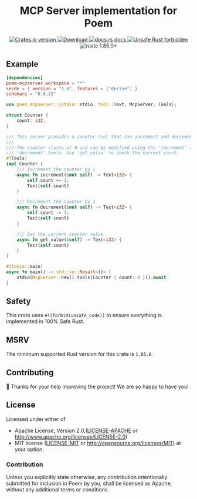 <h1 align="center">MCP Server implementation for Poem</h1>

<div align="center">
  <!-- Crates version -->
  <a href="https://crates.io/crates/poem-mcpserver">
    <img src="https://img.shields.io/crates/v/poem-mcpserver.svg?style=flat-square"
    alt="Crates.io version" />
  </a>
  <!-- Downloads -->
  <a href="https://crates.io/crates/poem-mcpserver">
    <img src="https://img.shields.io/crates/d/poem-mcpserver.svg?style=flat-square"
      alt="Download" />
  </a>
  <!-- docs.rs docs -->
  <a href="https://docs.rs/poem-mcpserver">
    <img src="https://img.shields.io/badge/docs-latest-blue.svg?style=flat-square"
      alt="docs.rs docs" />
  </a>
  <a href="https://github.com/rust-secure-code/safety-dance/">
    <img src="https://img.shields.io/badge/unsafe-forbidden-success.svg?style=flat-square"
      alt="Unsafe Rust forbidden" />
  </a>
  <a>
    <img src="https://img.shields.io/badge/rustc-1.85.0+-ab6000.svg"
      alt="rustc 1.85.0+" />
  </a>
</div>

## Example

```toml
[dependencies]
poem-mcpserver.workspace = "*"
serde = { version = "1.0", features = ["derive"] }
schemars = "0.8.22"
```

```rust
use poem_mcpserver::{stdio::stdio, tool::Text, McpServer, Tools};

struct Counter {
    count: i32,
}

/// This server provides a counter tool that can increment and decrement values.
///
/// The counter starts at 0 and can be modified using the 'increment' and
/// 'decrement' tools. Use 'get_value' to check the current count.
#[Tools]
impl Counter {
    /// Increment the counter by 1
    async fn increment(&mut self) -> Text<i32> {
        self.count += 1;
        Text(self.count)
    }

    /// Decrement the counter by 1
    async fn decrement(&mut self) -> Text<i32> {
        self.count -= 1;
        Text(self.count)
    }

    /// Get the current counter value
    async fn get_value(&self) -> Text<i32> {
        Text(self.count)
    }
}

#[tokio::main]
async fn main() -> std::io::Result<()> {
    stdio(McpServer::new().tools(Counter { count: 0 })).await
}
```

## Safety

This crate uses `#![forbid(unsafe_code)]` to ensure everything is implemented in 100% Safe Rust.

## MSRV

The minimum supported Rust version for this crate is `1.85.0`.

## Contributing

:balloon: Thanks for your help improving the project! We are so happy to have you!


## License

Licensed under either of

* Apache License, Version 2.0,([LICENSE-APACHE](./LICENSE-APACHE) or http://www.apache.org/licenses/LICENSE-2.0)
* MIT license ([LICENSE-MIT](./LICENSE-MIT) or http://opensource.org/licenses/MIT)
  at your option.

### Contribution

Unless you explicitly state otherwise, any contribution intentionally submitted for inclusion in Poem by you, shall be licensed as Apache, without any additional terms or conditions.

